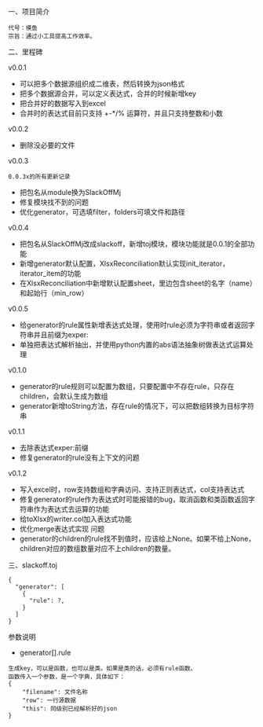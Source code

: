 一、项目简介
```text
代号：摸鱼
宗旨：通过小工具提高工作效率。
```
二、里程碑

v0.0.1
- 可以把多个数据源组织成二维表，然后转换为json格式
- 把多个数据源合并，可以定义表达式，合并的时候新增key
- 把合并好的数据写入到excel
- 合并时的表达式目前只支持 +-*/% 运算符，并且只支持整数和小数

v0.0.2
- 删除没必要的文件

v0.0.3
```text
0.0.3x的所有更新记录
```
- 把包名从module换为SlackOffMj
- 修复模块找不到的问题
- 优化generator，可选填filter，folders可填文件和路径

v0.0.4
- 把包名从SlackOffMj改成slackoff，新增toj模块，模块功能就是0.0.1的全部功能
- 新增generator默认配置，XlsxReconciliation默认实现init_iterator，iterator_item的功能
- 在XlsxReconciliation中新增默认配置sheet，里边包含sheet的名字（name）和起始行（min_row）

v0.0.5
- 给generator的rule属性新增表达式处理，使用时rule必须为字符串或者返回字符串并且前缀为exper:
- 单独把表达式解析抽出，并使用python内置的abs语法抽象树做表达式运算处理

v0.1.0
- generator的rule规则可以配置为数组，只要配置中不存在rule，只存在children，会默认生成为数组
- generator新增toString方法，存在rule的情况下，可以把数组转换为目标字符串

v0.1.1
- 去除表达式exper:前缀
- 修复generator的rule没有上下文的问题

v0.1.2
- 写入excel时，row支持数组和字典访问、支持正则表达式，col支持表达式
- 修复generator的rule作为表达式时可能报错的bug，取消函数和类函数返回字符串作为表达式去运算的功能
- 给toXlsx的writer.col加入表达式功能
- 优化merge表达式实现
问题
- generator的children的rule找不到值时，应该给上None。如果不给上None，children对应的数组数量对应不上children的数量。

三、slackoff.toj
```text
{
  "generator": [
    {
      "rule": ?,
    }
  ]
}
```

参数说明
- generator[].rule
```text
生成key，可以是函数，也可以是类。如果是类的话，必须有rule函数。
函数传入一个参数，是一个字典，具体如下：
{
    "filename": 文件名称
    "row": 一行源数据
    "this": 同级别已经解析好的json
}
```
